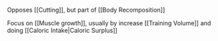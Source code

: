 Opposes [[Cutting]], but part of [[Body Recomposition]]

Focus on [[Muscle growth]], usually by increase [[Training Volume]] and doing [[Caloric Intake|Caloric Surplus]]